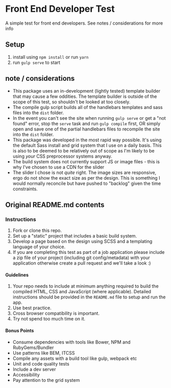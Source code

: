 # Front End Developer Test

A simple test for front end developers. See notes / considerations for more info

## Setup

1. install using `npm install` or run `yarn`
2. run `gulp serve` to start 

## note / considerations

* This package uses an in-development (lightly tested) template builder that may cause a few oddities. The template builder 
is outside of the scope of this test, so shouldn't be looked at too closely.
* The compile gulp script builds all of the handlebars templates and sass files into the `dist` folder.
* In the event you can't see the site when running `gulp serve` or get a "not found" error, stop the `serve` task and run `gulp compile` first, OR 
simply open and save one of the partial handlebars files to recompile the site into the `dist` folder.
* This package was developed in the most rapid way possible. It's using the default Sass install and grid system that I use on a daily basis.
This is also to be deemed to be relatively out of scope as I'm likely to be using _your_ CSS preprocessor systems anyway.
* The build system does not currently support JS or image files - this is why I've chosen to use a CDN for the slider
* The slider I chose is not _quite_ right. The image sizes are responsive, ergo do not show the exact size as per the design. This is
something I would normally reconcile but have pushed to "backlog" given the time constraints.

## Original README.md contents

### Instructions

1. Fork or clone this repo.
2. Set up a "static" project that includes a basic build system.
3. Develop a page based on the design using SCSS and a templating language of your choice.
4. If you are completing this test as part of a job application please include a zip file of your project (including git config/metadata) with your application otherwise create a pull request and we'll take a look :)

#### Guidelines

1. Your repo needs to include at minimum anything required to build the compiled HTML, CSS and JavaScript (where applicable).
   Detailed instructions should be provided in the `README.md` file to setup and run the app.
2. Use best practice.
3. Cross browser compatibility is important.
3. Try not spend too much time on it.

#### Bonus Points

* Consume dependencies with tools like Bower, NPM and RubyGems/Bundler
* Use patterns like BEM, ITCSS
* Compile any assets with a build tool like gulp, webpack etc
* Unit and code quality tests
* Include a dev server
* Accessibility
* Pay attention to the grid system
